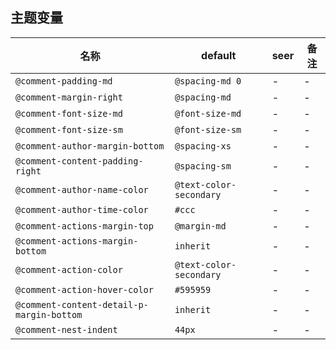 ## 主题变量

| 名称 | default | seer | 备注 |
| --- | --- | --- | --- |
| `@comment-padding-md` | `@spacing-md 0` | - | - |
| `@comment-margin-right` | `@spacing-md` | - | - |
| `@comment-font-size-md` | `@font-size-md` | - | - |
| `@comment-font-size-sm` | `@font-size-sm` | - | - |
| `@comment-author-margin-bottom` | `@spacing-xs` | - | - |
| `@comment-content-padding-right` | `@spacing-sm` | - | - |
| `@comment-author-name-color` | `@text-color-secondary` | - | - |
| `@comment-author-time-color` | `#ccc` | - | - |
| `@comment-actions-margin-top` | `@margin-md` | - | - |
| `@comment-actions-margin-bottom` | `inherit` | - | - |
| `@comment-action-color` | `@text-color-secondary` | - | - |
| `@comment-action-hover-color` | `#595959` | - | - |
| `@comment-content-detail-p-margin-bottom` | `inherit` | - | - |
| `@comment-nest-indent` | `44px` | - | - |
